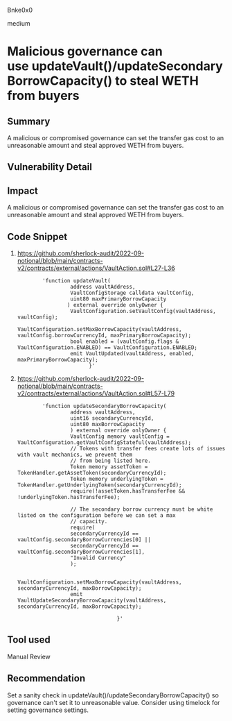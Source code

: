 Bnke0x0

medium

# Malicious governance can use updateVault()/updateSecondaryBorrowCapacity() to steal WETH from buyers

## Summary
A malicious or compromised governance can set the transfer gas cost to an unreasonable amount and steal approved WETH from buyers.

## Vulnerability Detail

## Impact
A malicious or compromised governance can set the transfer gas cost to an unreasonable amount and steal approved WETH from buyers.

## Code Snippet
1. https://github.com/sherlock-audit/2022-09-notional/blob/main/contracts-v2/contracts/external/actions/VaultAction.sol#L27-L36

               'function updateVault(
                        address vaultAddress,
                        VaultConfigStorage calldata vaultConfig,
                        uint80 maxPrimaryBorrowCapacity
                       ) external override onlyOwner {
                        VaultConfiguration.setVaultConfig(vaultAddress, vaultConfig);
                        VaultConfiguration.setMaxBorrowCapacity(vaultAddress, vaultConfig.borrowCurrencyId, maxPrimaryBorrowCapacity);
                        bool enabled = (vaultConfig.flags & VaultConfiguration.ENABLED) == VaultConfiguration.ENABLED;
                        emit VaultUpdated(vaultAddress, enabled, maxPrimaryBorrowCapacity);
                              }'

1. https://github.com/sherlock-audit/2022-09-notional/blob/main/contracts-v2/contracts/external/actions/VaultAction.sol#L57-L79

               'function updateSecondaryBorrowCapacity(
                        address vaultAddress,
                        uint16 secondaryCurrencyId,
                        uint80 maxBorrowCapacity
                        ) external override onlyOwner {
                        VaultConfig memory vaultConfig = VaultConfiguration.getVaultConfigStateful(vaultAddress);
                        // Tokens with transfer fees create lots of issues with vault mechanics, we prevent them
                        // from being listed here.
                        Token memory assetToken = TokenHandler.getAssetToken(secondaryCurrencyId);
                        Token memory underlyingToken = TokenHandler.getUnderlyingToken(secondaryCurrencyId);
                        require(!assetToken.hasTransferFee && !underlyingToken.hasTransferFee); 

                        // The secondary borrow currency must be white listed on the configuration before we can set a max
                        // capacity.
                        require(
                        secondaryCurrencyId == vaultConfig.secondaryBorrowCurrencies[0] ||
                        secondaryCurrencyId == vaultConfig.secondaryBorrowCurrencies[1],
                        "Invalid Currency"
                        );

                        VaultConfiguration.setMaxBorrowCapacity(vaultAddress, secondaryCurrencyId, maxBorrowCapacity);
                        emit VaultUpdateSecondaryBorrowCapacity(vaultAddress, secondaryCurrencyId, maxBorrowCapacity);

                                       }'

## Tool used
Manual Review

## Recommendation
Set a sanity check in updateVault()/updateSecondaryBorrowCapacity() so governance can't set it to unreasonable value. Consider using timelock for setting governance settings.